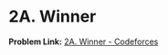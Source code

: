 # 2A. Winner

**Problem Link:** [2A. Winner - Codeforces](https://codeforces.com/problemset/problem/2/A)
